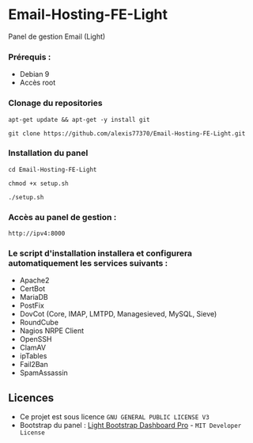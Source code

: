 # Email-Hosting-FE-Light
Panel de gestion Email (Light)

### Prérequis : 
 - Debian 9
 - Accès root
 
###  Clonage du repositories 
``apt-get update && apt-get -y install git``

 ``git clone https://github.com/alexis77370/Email-Hosting-FE-Light.git``
 
###  Installation du panel
 ``cd Email-Hosting-FE-Light``
 
 ``chmod +x setup.sh``
 
 ``./setup.sh``
 
###  Accès au panel de gestion :
 ``http://ipv4:8000``
 
###  Le script d'installation installera et configurera automatiquement les services suivants : 
 - Apache2
 - CertBot
 - MariaDB
 - PostFix
 - DovCot (Core, IMAP, LMTPD, Managesieved, MySQL, Sieve)
 - RoundCube
 - Nagios NRPE Client
 - OpenSSH
 - ClamAV
 - ipTables
 - Fail2Ban
 - SpamAssassin
 
## Licences
- Ce projet est sous licence ``GNU GENERAL PUBLIC LICENSE V3``
- Bootstrap du panel : [Light Bootstrap Dashboard Pro](https://demos.creative-tim.com/light-bootstrap-dashboard-pro/examples/dashboard.html) - ``MIT Developer License ``
